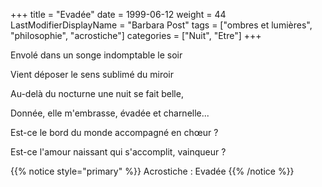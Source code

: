 +++
title = "Evadée"
date = 1999-06-12
weight = 44
LastModifierDisplayName = "Barbara Post"
tags = ["ombres et lumières", "philosophie", "acrostiche"]
categories = ["Nuit", "Etre"]
+++

Envolé dans un songe indomptable le soir

Vient déposer le sens sublimé du miroir

Au-delà du nocturne une nuit se fait belle,

Donnée, elle m'embrasse, évadée et charnelle...

Est-ce le bord du monde accompagné en chœur ?

Est-ce l'amour naissant qui s'accomplit, vainqueur ?

{{% notice style="primary" %}}
Acrostiche : Evadée
{{% /notice %}}
